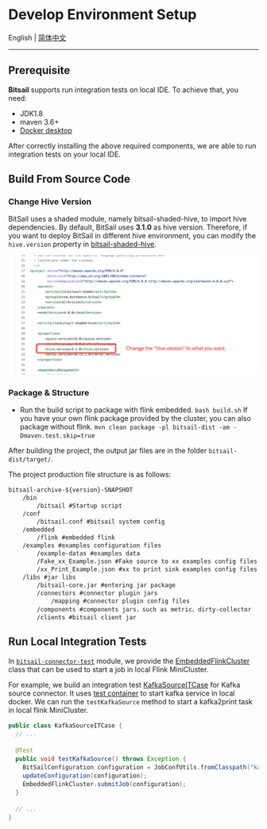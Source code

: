 # Develop Environment Setup

English | [简体中文](../../../zh/documents/start/env_setup.md)

-----

## Prerequisite

**Bitsail** supports run integration tests on local IDE. To achieve that, you need:

- JDK1.8
- maven 3.6+
- [Docker desktop](https://www.docker.com/products/docker-desktop/)

After correctly installing the above required components, we are able to run integration tests on your local IDE.

## Build From Source Code

### Change Hive Version

BitSail uses a shaded module, namely bitsail-shaded-hive, to import hive dependencies.
By default, BitSail uses **3.1.0** as hive version.
Therefore, if you want to deploy BitSail in different hive environment, you can modify the `hive.version` property in [bitsail-shaded-hive](https://github.com/bytedance/bitsail/blob/master/bitsail-shade/bitsail-shaded-hive/pom.xml).

![](../../../images/change-hive-version.png)


### Package & Structure

- Run the build script to package with flink embedded.
  `bash build.sh`
  If you have your own flink package provided by the cluster, you can also package without flink.
  `mvn clean package -pl bitsail-dist -am -Dmaven.test.skip=true`

After building the project, the output jar files are in the folder `bitsail-dist/target/`.

The project production file structure is as follows:

``` simple
bitsail-archive-${version}-SNAPSHOT    
    /bin  
        /bitsail #Startup script
    /conf
        /bitsail.conf #bitsail system config
    /embedded
        /flink #embedded flink
    /examples #examples configuration files
        /example-datas #examples data
        /Fake_xx_Example.json #Fake source to xx examples config files
        /xx_Print_Example.json #xx to print sink examples config files
    /libs #jar libs
        /bitsail-core.jar #entering jar package
        /connectors #connector plugin jars
            /mapping #connector plugin config files
        /components #components jars，such as metric、dirty-collector
        /clients #bitsail client jar
```

## Run Local Integration Tests

In [`bitsail-connector-test`](https://github.com/bytedance/bitsail/tree/master/bitsail-test/bitsail-connector-test) module, we provide the [EmbeddedFlinkCluster](https://github.com/bytedance/bitsail/blob/master/bitsail-test/bitsail-connector-test/src/main/java/com/bytedance/bitsail/test/connector/test/EmbeddedFlinkCluster.java) class that can be used to start a job in local Flink MiniCluster.


For example, we build an integration test [KafkaSourceITCase](https://github.com/bytedance/bitsail/blob/master/bitsail-connectors/bitsail-connectors-legacy/bitsail-connector-kafka/src/test/java/com/bytedance/bitsail/connector/legacy/kafka/source/KafkaSourceITCase.java) for Kafka source connector.
It uses [test container](https://www.testcontainers.org/modules/kafka/) to start kafka service in local docker.
We can run the `testKafkaSource` method to start a kafka2print task in local flink MiniCluster.

```java
public class KafkaSourceITCase {
  // ...

  @Test
  public void testKafkaSource() throws Exception {
    BitSailConfiguration configuration = JobConfUtils.fromClasspath("kafka_to_print.json");
    updateConfiguration(configuration);
    EmbeddedFlinkCluster.submitJob(configuration);
  }

  // ...
}
```
